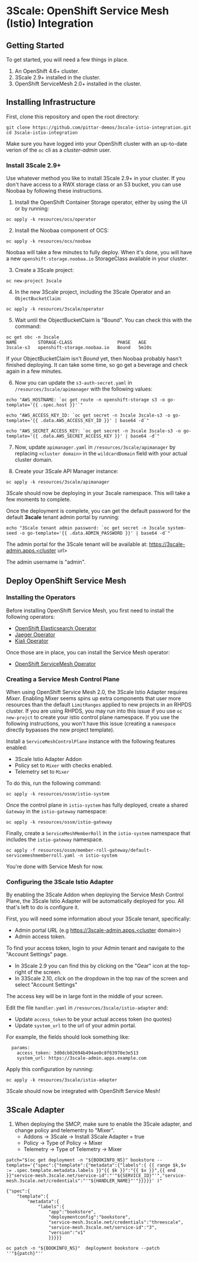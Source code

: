 # 3Scale:  OpenShift Service Mesh (Istio) Integration

## Getting Started

To get started, you will need a few things in place.

1. An OpenShift 4.6+ cluster.
2. 3Scale 2.9+ installed in the cluster.
3. OpenShift ServiceMesh 2.0+ installed in the cluster.

## Installing Infrastructure

First, clone this repository and open the root directory:

```
git clone https://github.com/pittar-demos/3scale-istio-integration.git
cd 3scale-istio-integration
```

Make sure you have logged into your OpenShift cluster with an up-to-date verion of the `oc` cli as a *cluster-admin* user.

### Install 3Scale 2.9+

Use whatever method you like to install 3Scale 2.9+ in your cluster.  If you don't have access to a RWX storage class or an S3 bucket, you can use Noobaa by following these instructions.

1. Install the OpenShift Container Storage operator, either by using the UI or by running:

```
oc apply -k resources/ocs/operator
```

2. Install the Noobaa component of OCS:

```
oc apply -k resources/ocs/noobaa
```

Noobaa will take a few minutes to fully deploy.  When it's done, you will have a new `openshift-storage.noobaa.io` StorageClass available in your cluster.

3. Create a 3Scale project:

```
oc new-project 3scale
```

4. In the new 3Scale project, including the 3Scale Operator and an `ObjectBucketClaim`:

```
oc apply -k resources/3scale/operator
```

5. Wait until the ObjectBucketClaim is "Bound".  You can check this with the command:

```
oc get obc -n 3scale
NAME        STORAGE-CLASS                 PHASE   AGE
3scale-s3   openshift-storage.noobaa.io   Bound   5m10s
```

If your ObjectBucketClaim isn't *Bound* yet, then Noobaa probably hasn't finished deploying.  It can take some time, so go get a beverage and check again in a few minutes.

6. Now you can update the `s3-auth-secret.yaml` in `/resources/3scale/apimanager` with the following values:

```
echo "AWS_HOSTNAME: `oc get route -n openshift-storage s3 -o go-template='{{ .spec.host }}'`"

echo "AWS_ACCESS_KEY_ID: `oc get secret -n 3scale 3scale-s3 -o go-template='{{ .data.AWS_ACCESS_KEY_ID }}' | base64 -d`"

echo "AWS_SECRET_ACCESS_KEY: `oc get secret -n 3scale 3scale-s3 -o go-template='{{ .data.AWS_SECRET_ACCESS_KEY }}' | base64 -d`"
```

7. Now, update `apimanager.yaml` in `/resources/3scale/apimanager` by replacing `<cluster domain>` in the `wildcardDomain` field with your actual cluster domain.

8. Create your 3Scale API Manager instance:

```
oc apply -k resources/3scale/apimanager
```

3Scale should now be deploying in your 3scale namespace.  This will take a few moments to complete.

Once the deployment is complete, you can get the default password for the default **3scale** tenant admin portal by running:

```
echo "3Scale tenant admin password: `oc get secret -n 3scale system-seed -o go-template='{{ .data.ADMIN_PASSWORD }}' | base64 -d`"
```

The admin portal for the 3Scale tenant will be available at:
https://3scale-admin.apps.<cluster url>

The admin username is "admin".

## Deploy OpenShift Service Mesh

### Installing the Operators

Before installing OpenShift Service Mesh, you first need to install the following operators:
* [OpenShift Elasticsearch Operator](https://docs.openshift.com/container-platform/4.7/service_mesh/v2x/installing-ossm.html#jaeger-operator-install-elasticsearch_installing-ossm)
* [Jaeger Operator](https://docs.openshift.com/container-platform/4.7/service_mesh/v2x/installing-ossm.html#jaeger-operator-install_installing-ossm)
* [Kiali Operator](https://docs.openshift.com/container-platform/4.7/service_mesh/v2x/installing-ossm.html#ossm-install-kiali_installing-ossm)

Once those are in place, you can install the Service Mesh operator:
* [OpenShift ServiceMesh Operator](https://docs.openshift.com/container-platform/4.7/service_mesh/v2x/installing-ossm.html#ossm-install-ossm-operator_installing-ossm)

### Creating a Service Mesh Control Plane

When using OpenShift Service Mesh 2.0, the 3Scale Istio Adapter requires *Mixer*.  Enabling Mixer seems spins up extra components that user more resources than the default `LimitRanges` applied to new projects in an RHPDS cluster.  If you are using RHPDS, you may run into this issue if you use `oc new-projct` to create your istio control plane namespace.  If you use the following instructions, you won't have this issue (creating a `namespace` directly bypasses the new project template).

Install a `ServiceMeshControlPlane` instance with the following features enabled:
* 3Scale Istio Adapter Addon
* Policy set to `Mixer` with checks enabled.
* Telemetry set to `Mixer`

To do this, run the following command:

```
oc apply -k resources/ossm/istio-system
```

Once the control plane in `istio-system` has fully deployed, create a shared `Gateway` in the `istio-gateway` namespace:

```
oc apply -k resources/ossm/istio-gateway
```

Finally, create a `ServiceMeshMemberRoll` in the `istio-system` namespace that includes the `istio-gateway` namespace.

```
oc apply -f resources/ossm/member-roll-gateway/default-servicemeshmemberroll.yaml -n istio-system
```

You're done with Service Mesh for now.

### Configuring the 3Scale Istio Adapter

By enabling the 3Scale Addon when deploying the Service Mesh Control Plane, the 3Scale Istio Adapter will be automatically deployed for you.  All that's left to do is configure it.

First, you will need some information about your 3Scale tenant, specifically:
* Admin portal URL (e.g https://3scale-admin.apps.<cluster domain>)
* Admin access token.

To find your access token, login to your Admin tenant and navigate to the "Account Settings" page.
* In 3Scale 2.9 you can find this by clicking on the "Gear" icon at the top-right of the screen.
* In 33Scale 2.10, click on the dropdown in the top nav of the screen and select "Account Settings"

The access key will be in large font in the middle of your screen.

Edit the file `handler.yaml` in `/resources/3scale/istio-adapter` and:
* Update `access_token` to be your actual access token (no quotes)
* Update `system_url` to the url of your admin portal.

For example, the fields should look something like:

```
  params:
    access_token: 3d0dcb02694b494ae0c8f63970e3e513
    system_url: https://3scale-admin.apps.example.com
```

Apply this configuration by running:

```
oc apply -k resources/3scale/istio-adapter
```

3Scale should now be integrated with OpenShift Service Mesh!

## 3Scale Adapter

1. When deploying the SMCP, make sure to enable the 3Scale adapter, and change policy and telementry to "Mixer".
    * Addons -> 3Scale -> Install 3Scale Adapter = true
    * Policy -> Type of Policy -> Mixer
    * Telemetry -> Type of Telemetry -> Mixer

```
patch="$(oc get deployment -n "${BOOKINFO_NS}" bookstore --template='{"spec":{"template":{"metadata":{"labels":{ {{ range $k,$v := .spec.template.metadata.labels }}"{{ $k }}":"{{ $v }}",{{ end }}"service-mesh.3scale.net/service-id":"'"${SERVICE_ID}"'","service-mesh.3scale.net/credentials":"'"${HANDLER_NAME}"'"}}}}}' )"

{"spec":{
    "template":{
        "metadata":{
            "labels":{
                "app":"bookstore",
                "deploymentconfig":"bookstore",
                "service-mesh.3scale.net/credentials":"threescale",
                "service-mesh.3scale.net/service-id":"3",
                "version":"v1"
                }}}}}

oc patch -n "${BOOKINFO_NS}"  deployment bookstore --patch ''"${patch}"''


```
